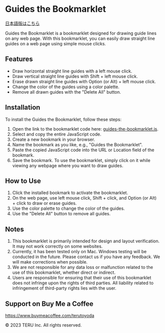 # Guides the Bookmarklet

[日本語版はこちら](./README_ja.md)

Guides the Bookmarklet is a bookmarklet designed for drawing guide lines on any web page. With this bookmarklet, you can easily draw straight line guides on a web page using simple mouse clicks.

## Features

- Draw horizontal straight line guides with a left mouse click.
- Draw vertical straight line guides with Shift + left mouse click.
- Erase drawn straight line guides with Option (or Alt) + left mouse click.
- Change the color of the guides using a color palette.
- Remove all drawn guides with the "Delete All" button.

## Installation

To install the Guides the Bookmarklet, follow these steps:

1. Open the link to the bookmarklet code here: [guides-the-bookmarklet.js](https://raw.githubusercontent.com/terutoyoda/guides-the-bookmarklet/master/guides-the-bookmarklet.js).
2. Select and copy the entire JavaScript code.
3. Create a new bookmark in your browser.
4. Name the bookmark as you like, e.g., "Guides the Bookmarklet".
5. Paste the copied JavaScript code into the URL or Location field of the bookmark.
6. Save the bookmark.
To use the bookmarklet, simply click on it while viewing any webpage where you want to draw guides.

## How to Use

1. Click the installed bookmark to activate the bookmarklet.
2. On the web page, use left mouse click, Shift + click, and Option (or Alt) + click to draw or erase guides.
3. Use the color palette to change the color of the guides.
4. Use the "Delete All" button to remove all guides.

## Notes

1. This bookmarklet is primarily intended for design and layout verification. It may not work correctly on some websites.
2. Currently, it has been tested only on Mac. Windows testing will be conducted in the future. Please contact us if you have any feedback. We will make corrections when possible.
3. We are not responsible for any data loss or malfunction related to the use of this bookmarklet, whether direct or indirect.
4. Users are responsible for ensuring that their use of this bookmarklet does not infringe upon the rights of third parties. All liability related to infringement of third-party rights lies with the user.

## Support on Buy Me a Coffee
https://www.buymeacoffee.com/terutoyoda

© 2023 TERU Inc. All rights reserved.
